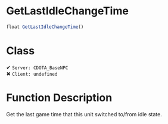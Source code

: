 # GetLastIdleChangeTime
```js	
float GetLastIdleChangeTime()
```
# Class
✔ `Server: CDOTA_BaseNPC`  
✖ `Client: undefined`  

# Function Description
Get the last game time that this unit switched to/from idle state.
